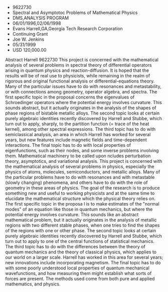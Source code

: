 
* 9622730
* Spectral and Asymptotoc Problems of Mathematical Physics
* DMS,ANALYSIS PROGRAM
* 06/01/1996,02/06/1998
* Evans Harrell,GA,Georgia Tech Research Corporation
* Continuing Grant
* Joe W. Jenkins
* 05/31/1999
* USD 120,000.00

Abstract Harrell 9622730 This project is concerned with the mathematical
analysis of several problems in spectral theory of differential operators
arising in quantum physics and reaction-diffusion. It is hoped that the results
will be of real use to physicists, while remaining in the realm of rigorous and
original functional analysis or differential-equations theory. Many of the
particular issues have to do with resonances and metastability, or with
connections among geometry, operator algebra, and spectra. The first specific
topic in the proposal concerns the eigenvalues of Schroedinger operators where
the potential energy involves curvature. This sounds abstract, but it actually
originates in the analysis of the shapes of phase regions of bistable metallic
alloys. The second topic looks at certain purely algebraic identities recently
discovered by Harrell and Stubbe, which turn out to apply, sharply, to the
partition function (= trace of the heat kernel), among other spectral
expressions. The third topic has to do with semiclassical analysis, an area in
which Harrell has worked for several years, but new features include magnetic
fields and time-dependent interactions. The final topic has to do with local
properties of eigenfunctions, such as their nodes, and some inverse problems
involving them. Mathematical machinery to be called upon ncludes perturbation
theory, asymptotics, and variational analysis. This project is concerned with
the mathematical analysis of several problems in physics, especially the physics
of atoms, molecules, semiconductors, and metallic alloys. Many of the particular
problems have to do with resonances and with metastable (slowly changing)
phenomena, and others have to do with the role of geometry in these areas of
physics. The goal of the research is to produce something new and useful to
working physicists and at the same time to elucidate the mathematical structure
which the physical theory relies on. The first specific topic in the proposa l
is to make estimates of the "normal modes" of an equation like those in quantum
mechanics, but where the potential energy involves curvature. This sounds like
an abstract mathematical problem, but it actually originates in the analysis of
metallic regions with two different stable phases, when one tries to find the
shapes of the regions with one or other phase. The second topic looks at certain
purely algebraic identities recently discovered by Harrell and Stubbe, which
turn out to apply to one of the central functions of statistical mechanics. The
third topic has to do with the differences between the theory of quantum
mechanics and the theory of classical physics, which applies to our world on a
larger scale. Harrell has worked in this area for several years; new innovations
include incorporating magnetism. The final topic has to do with some poorly
understood local properties of quantum mechanical wavefunctions, and how
measuring them might establish what sorts of forces are present. The methods
used come from both pure and applied mathematics, and physics.
